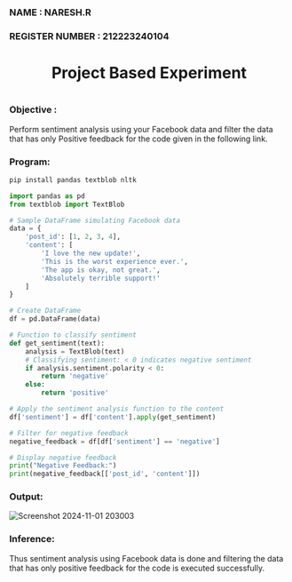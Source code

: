<H3>NAME : NARESH.R</H3>
<H3>REGISTER NUMBER : 212223240104</H3>
<H1 Align="center">Project Based Experiment<H1>
<H3>Objective :</H3>
  
Perform sentiment analysis using your Facebook data and filter the data that has only Positive feedback for the code given in the following link.

<H3>Program:</H3>
  
```py
pip install pandas textblob nltk

import pandas as pd
from textblob import TextBlob

# Sample DataFrame simulating Facebook data
data = {
    'post_id': [1, 2, 3, 4],
    'content': [
        'I love the new update!',
        'This is the worst experience ever.',
        'The app is okay, not great.',
        'Absolutely terrible support!'
    ]
}

# Create DataFrame
df = pd.DataFrame(data)

# Function to classify sentiment
def get_sentiment(text):
    analysis = TextBlob(text)
    # Classifying sentiment: < 0 indicates negative sentiment
    if analysis.sentiment.polarity < 0:
        return 'negative'
    else:
        return 'positive'

# Apply the sentiment analysis function to the content
df['sentiment'] = df['content'].apply(get_sentiment)

# Filter for negative feedback
negative_feedback = df[df['sentiment'] == 'negative']

# Display negative feedback
print("Negative Feedback:")
print(negative_feedback[['post_id', 'content']])

```

<H3>Output:</H3>

![Screenshot 2024-11-01 203003](https://github.com/user-attachments/assets/5eded364-f31b-4d3f-85b4-9a23b51d4678)

<H3>Inference:</H3>
Thus sentiment analysis using Facebook data is done and filtering the data that has only positive feedback for the code is executed successfully.
